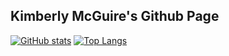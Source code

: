 ## Kimberly McGuire's Github Page

[![GitHub stats](https://github-readme-stats.vercel.app/api?username=MinhAnime)](https://github.com/MinhAnime/github-readme-stats)  [![Top Langs](https://github-readme-stats.vercel.app/api/top-langs/?username=MinhAnime&size_weight=0.5&count_weight=0.5&langs_count=5&hide=assembly,cmake,makefile,matlab,shaderlab,html&layout=compact)](https://github.com/MinhAnime/github-readme-stats)
